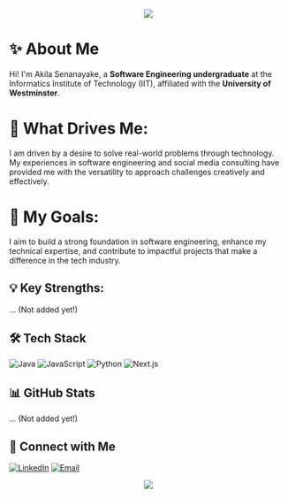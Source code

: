 
<div align="center">
  <img src="https://capsule-render.vercel.app/api?type=waving&color=gradient&height=200&section=header&text=Hi!%20I%27m%20Akila%20Senanayake%20👋&fontSize=50&fontAlignY=35&animation=twinkling"/>
</div>


# ✨ About Me

Hi! I'm Akila Senanayake, a **Software Engineering undergraduate** at the Informatics Institute of Technology (IIT), affiliated with the **University of Westminster**.


# 🌟 What Drives Me:

I am driven by a desire to solve real-world problems through technology. My experiences in software engineering and social media consulting have provided me with the versatility to approach challenges creatively and effectively.


# 📝 My Goals:

I aim to build a strong foundation in software engineering, enhance my technical expertise, and contribute to impactful projects that make a difference in the tech industry.


## 💡 Key Strengths:

... (Not added yet!)

<!-- You can add more sections below -->

## 🛠️ Tech Stack
<!-- Add your tech stack badges here -->
![Java](https://img.shields.io/badge/-Java-007396?style=flat-square&logo=java)
![JavaScript](https://img.shields.io/badge/-JavaScript-F7DF1E?style=flat-square&logo=javascript&logoColor=black)
![Python](https://img.shields.io/badge/-Python-3776AB?style=flat-square&logo=python&logoColor=white)
![Next.js](https://img.shields.io/badge/-Next.js-000000?style=flat-square&logo=next.js&logoColor=white)

## 📊 GitHub Stats

... (Not added yet!)

## 🤝 Connect with Me
[![LinkedIn](https://img.shields.io/badge/-LinkedIn-0077B5?style=flat-square&logo=linkedin)](https://www.linkedin.com/in/akila-senanayake-23aab42a7)
[![Email](https://img.shields.io/badge/-Email-D14836?style=flat-square&logo=gmail&logoColor=white)](mailto:akilasenanayake22@gmail.com)

<!-- Footer with wave animation -->
<div align="center">
  <img src="https://capsule-render.vercel.app/api?type=waving&color=gradient&height=150&section=footer&text=Thanks%20for%20Visiting!%20🚀&fontSize=30&fontAlignY=80&animation=twinkling"/>
</div>

